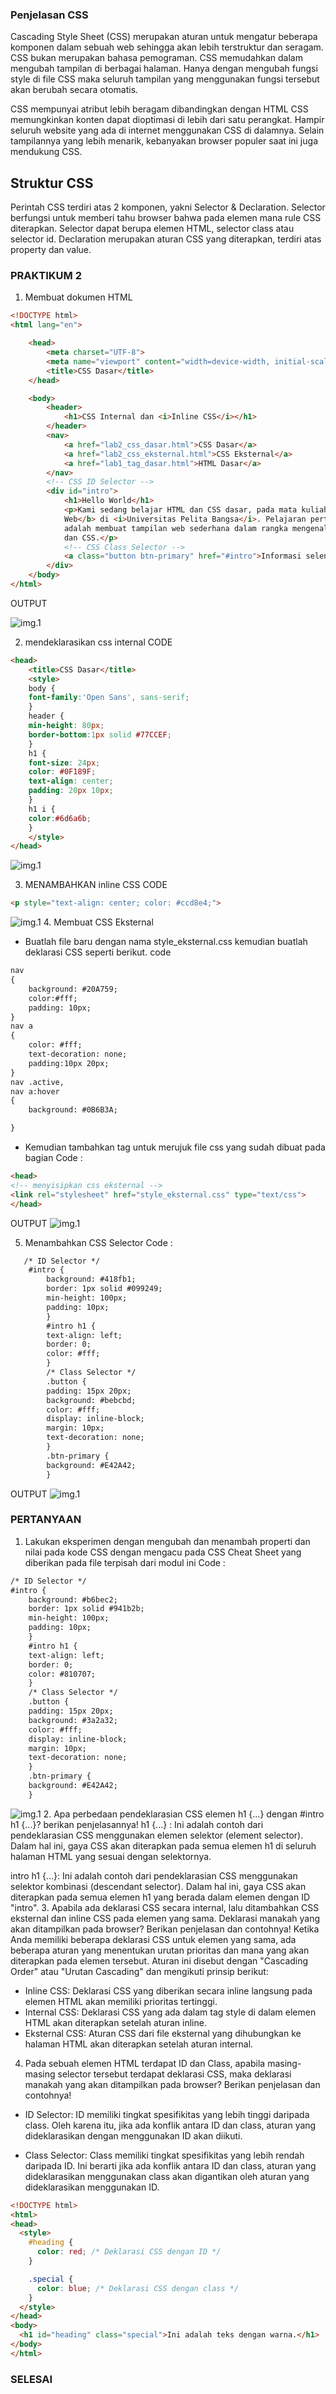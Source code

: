### Penjelasan CSS
Cascading Style Sheet (CSS) merupakan aturan untuk mengatur beberapa komponen dalam sebuah web sehingga akan lebih terstruktur dan seragam. CSS bukan merupakan bahasa pemograman. CSS memudahkan dalam mengubah tampilan di berbagai halaman. Hanya dengan mengubah fungsi style di file CSS maka seluruh tampilan yang menggunakan fungsi tersebut akan berubah secara otomatis.

CSS mempunyai atribut lebih beragam dibandingkan dengan HTML CSS memungkinkan konten dapat dioptimasi di lebih dari satu perangkat. Hampir seluruh website yang ada di internet menggunakan CSS di dalamnya. Selain tampilannya yang lebih menarik, kebanyakan browser populer saat ini juga mendukung CSS.

## Struktur CSS
Perintah CSS terdiri atas 2 komponen, yakni Selector & Declaration. Selector berfungsi untuk memberi tahu browser bahwa pada elemen mana rule CSS diterapkan. Selector dapat berupa elemen HTML, selector class atau selector id. Declaration merupakan aturan CSS yang diterapkan, terdiri atas property dan value.
### PRAKTIKUM 2
1. Membuat dokumen HTML

```HTML
<!DOCTYPE html>
<html lang="en">

    <head>
        <meta charset="UTF-8">
        <meta name="viewport" content="width=device-width, initial-scale=1.0">
        <title>CSS Dasar</title>
    </head>

    <body>
        <header>
            <h1>CSS Internal dan <i>Inline CSS</i></h1>
        </header>
        <nav>
            <a href="lab2_css_dasar.html">CSS Dasar</a>
            <a href="lab2_css_eksternal.html">CSS Eksternal</a>
            <a href="lab1_tag_dasar.html">HTML Dasar</a>
        </nav>
        <!-- CSS ID Selector -->
        <div id="intro">
            <h1>Hello World</h1>
            <p>Kami sedang belajar HTML dan CSS dasar, pada mata kuliah <b>Pemrograman
            Web</b> di <i>Universitas Pelita Bangsa</i>. Pelajaran pertama yang kami dapat
            adalah membuat tampilan web sederhana dalam rangka mengenal tag-tag dasar HTML
            dan CSS.</p>
            <!-- CSS Class Selector -->
            <a class="button btn-primary" href="#intro">Informasi selengkapnya.</a>
        </div>
    </body>
</html>
```

OUTPUT

![img.1](gambar/output%20dokumen%20html.png)

2. mendeklarasikan css internal
CODE

```HTML
<head>
    <title>CSS Dasar</title>
    <style>
    body {
    font-family:'Open Sans', sans-serif;
    }
    header {
    min-height: 80px;
    border-bottom:1px solid #77CCEF;
    }
    h1 {
    font-size: 24px;
    color: #0F189F;
    text-align: center;
    padding: 20px 10px;
    }
    h1 i {
    color:#6d6a6b;
    }
    </style>
</head>
```
![img.1](gambar/gambar%201.png)

3. MENAMBAHKAN inline CSS
CODE

```HTML
<p style="text-align: center; color: #ccd8e4;">
```
![img.1](gambar/gambar%202.png)
4. Membuat CSS Eksternal
- Buatlah file baru dengan nama style_eksternal.css kemudian buatlah deklarasi CSS seperti berikut.
code

```HTML
nav 
{
    background: #20A759;
    color:#fff;
    padding: 10px;
}
nav a 
{
    color: #fff;
    text-decoration: none;
    padding:10px 20px;
}
nav .active,
nav a:hover 
{
    background: #0B6B3A;

}
```
- Kemudian tambahkan tag untuk merujuk file css yang sudah dibuat pada bagian
Code :

```HTML
<head>
<!-- menyisipkan css eksternal -->
<link rel="stylesheet" href="style_eksternal.css" type="text/css">
</head>
```
OUTPUT
![img.1](gambar/gambar%203.png)

5. Menambahkan CSS Selector
Code :

```HTML
   /* ID Selector */
    #intro {
        background: #418fb1;
        border: 1px solid #099249;
        min-height: 100px;
        padding: 10px;
        }
        #intro h1 {
        text-align: left;
        border: 0;
        color: #fff;
        }
        /* Class Selector */
        .button {
        padding: 15px 20px;
        background: #bebcbd;
        color: #fff;
        display: inline-block;
        margin: 10px;
        text-decoration: none;
        }
        .btn-primary {
        background: #E42A42;
        }
```
OUTPUT
![img.1](gambar/gambar%204.png)

### PERTANYAAN
1. Lakukan eksperimen dengan mengubah dan menambah properti dan nilai pada kode CSS dengan mengacu pada CSS Cheat Sheet yang diberikan pada file terpisah dari modul ini
Code :

```HTML
/* ID Selector */
#intro {
    background: #b6bec2;
    border: 1px solid #941b2b;
    min-height: 100px;
    padding: 10px;
    }
    #intro h1 {
    text-align: left;
    border: 0;
    color: #810707;
    }
    /* Class Selector */
    .button {
    padding: 15px 20px;
    background: #3a2a32;
    color: #fff;
    display: inline-block;
    margin: 10px;
    text-decoration: none;
    }
    .btn-primary {
    background: #E42A42;
    }
```

![img.1](gambar/gambar%205.png)
2. Apa perbedaan pendeklarasian CSS elemen h1 {...} dengan #intro h1 {...}? berikan penjelasannya!
h1 {...} : Ini adalah contoh dari pendeklarasian CSS menggunakan elemen selektor (element selector). Dalam hal ini, gaya CSS akan diterapkan pada semua elemen h1 di seluruh halaman HTML yang sesuai dengan selektornya.

intro h1 {...}: Ini adalah contoh dari pendeklarasian CSS menggunakan selektor kombinasi (descendant selector). Dalam hal ini, gaya CSS akan diterapkan pada semua elemen h1 yang berada dalam elemen dengan ID "intro".
3. Apabila ada deklarasi CSS secara internal, lalu ditambahkan CSS eksternal dan inline CSS pada elemen yang sama. Deklarasi manakah yang akan ditampilkan pada browser? Berikan penjelasan dan contohnya!
Ketika Anda memiliki beberapa deklarasi CSS untuk elemen yang sama, ada beberapa aturan yang menentukan urutan prioritas dan mana yang akan diterapkan pada elemen tersebut. Aturan ini disebut dengan "Cascading Order" atau "Urutan Cascading" dan mengikuti prinsip berikut:

- Inline CSS: Deklarasi CSS yang diberikan secara inline langsung pada elemen HTML akan memiliki prioritas tertinggi.
- Internal CSS: Deklarasi CSS yang ada dalam tag style di dalam elemen HTML akan diterapkan setelah aturan inline.
- Eksternal CSS: Aturan CSS dari file eksternal yang dihubungkan ke halaman HTML akan diterapkan setelah aturan internal.
4. Pada sebuah elemen HTML terdapat ID dan Class, apabila masing-masing selector tersebut terdapat deklarasi CSS, maka deklarasi manakah yang akan ditampilkan pada browser? Berikan penjelasan dan contohnya!
- ID Selector: ID memiliki tingkat spesifikitas yang lebih tinggi daripada class. Oleh karena itu, jika ada konflik antara ID dan class, aturan yang dideklarasikan dengan menggunakan ID akan diikuti.

- Class Selector: Class memiliki tingkat spesifikitas yang lebih rendah daripada ID. Ini berarti jika ada konflik antara ID dan class, aturan yang dideklarasikan menggunakan class akan digantikan oleh aturan yang dideklarasikan menggunakan ID.
```HTML
<!DOCTYPE html>
<html>
<head>
  <style>
    #heading {
      color: red; /* Deklarasi CSS dengan ID */
    }

    .special {
      color: blue; /* Deklarasi CSS dengan class */
    }
  </style>
</head>
<body>
  <h1 id="heading" class="special">Ini adalah teks dengan warna.</h1>
</body>
</html>
```
### SELESAI
